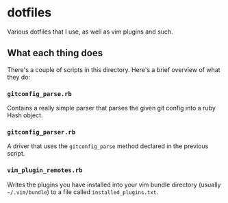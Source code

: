 # dotfiles
Various dotfiles that I use, as well as vim plugins and such.

## What each thing does

There's a couple of scripts in this directory. Here's a brief overview of what they do:

### `gitconfig_parse.rb` 
Contains a really simple parser that parses the given git config into a ruby Hash object.

### `gitconfig_parser.rb`
A driver that uses the `gitconfig_parse` method declared in the previous script.

### `vim_plugin_remotes.rb`
Writes the plugins you have installed into your vim bundle directory (usually `~/.vim/bundle`)
to a file called `installed_plugins.txt`. 
